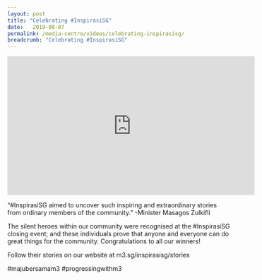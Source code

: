 ```yaml
---
layout: post
title: "Celebrating #InspirasiSG"
date:   2019-08-07
permalink: /media-centre/videos/celebrating-inspirasisg/
breadcrumb: "Celebrating #InspirasiSG"
---
```


<div class="bp-youtube">
 <iframe width="560" height="315" src="https://www.youtube.com/embed/DX-ZSPZsRKk" frameborder="0" allow="accelerometer; autoplay; encrypted-media; gyroscope; picture-in-picture" allowfullscreen></iframe>
 </div>

“#InspirasiSG aimed to uncover such inspiring and extraordinary stories from ordinary members of the community.” -Minister Masagos Zulkifli

The silent heroes within our community were recognised at the #InspirasiSG closing event; and these individuals prove that anyone and everyone can do great things for the community. Congratulations to all our winners!

Follow their stories on our website at m3.sg/inspirasisg/stories

#majubersamam3 #progressingwithm3
